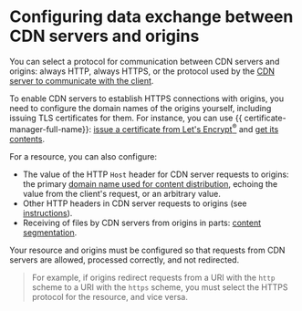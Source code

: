 # Configuring data exchange between CDN servers and origins

You can select a protocol for communication between CDN servers and origins: always HTTP, always HTTPS, or the protocol used by the [CDN server to communicate with the client](clients-to-servers.md).

To enable CDN servers to establish HTTPS connections with origins, you need to configure the domain names of the origins yourself, including issuing TLS certificates for them. For instance, you can use {{ certificate-manager-full-name}}: [issue a certificate from Let's Encrypt<sup>®</sup>](../../certificate-manager/operations/managed/cert-create.md) and [get its contents](../../certificate-manager/operations/managed/cert-get-content.md).

For a resource, you can also configure:

* The value of the HTTP `Host` header for CDN server requests to origins: the primary [domain name used for content distribution](resource.md#hostnames), echoing the value from the client's request, or an arbitrary value.
* Other HTTP headers in CDN server requests to origins (see [instructions](../operations/resources/configure-headers.md)).
* Receiving of files by CDN servers from origins in parts: [content segmentation](slicing.md).

Your resource and origins must be configured so that requests from CDN servers are allowed, processed correctly, and not redirected.

> For example, if origins redirect requests from a URI with the `http` scheme to a URI with the `https` scheme, you must select the HTTPS protocol for the resource, and vice versa.